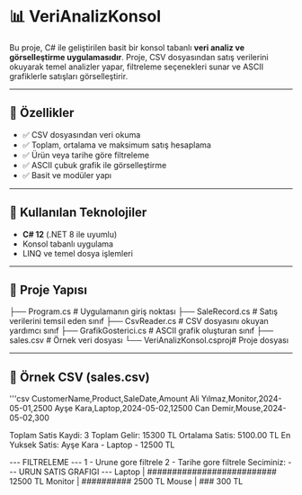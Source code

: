 # 📊 VeriAnalizKonsol

Bu proje, C# ile geliştirilen basit bir konsol tabanlı **veri analiz ve görselleştirme uygulamasıdır**. Proje, CSV dosyasından satış verilerini okuyarak temel analizler yapar, filtreleme seçenekleri sunar ve ASCII grafiklerle satışları görselleştirir.

---

## 🚀 Özellikler

- ✅ CSV dosyasından veri okuma
- ✅ Toplam, ortalama ve maksimum satış hesaplama
- ✅ Ürün veya tarihe göre filtreleme
- ✅ ASCII çubuk grafik ile görselleştirme
- ✅ Basit ve modüler yapı

---

## 🧠 Kullanılan Teknolojiler

- **C# 12** (.NET 8 ile uyumlu)
- Konsol tabanlı uygulama
- LINQ ve temel dosya işlemleri

---

## 📁 Proje Yapısı

├── Program.cs # Uygulamanın giriş noktası
├── SaleRecord.cs # Satış verilerini temsil eden sınıf
├── CsvReader.cs # CSV dosyasını okuyan yardımcı sınıf
├── GrafikGosterici.cs # ASCII grafik oluşturan sınıf
├── sales.csv # Örnek veri dosyası
└── VeriAnalizKonsol.csproj# Proje dosyası


---

## 📝 Örnek CSV (sales.csv)

'''csv
CustomerName,Product,SaleDate,Amount
Ali Yılmaz,Monitor,2024-05-01,2500
Ayşe Kara,Laptop,2024-05-02,12500
Can Demir,Mouse,2024-05-02,300



Toplam Satis Kaydi: 3
Toplam Gelir: 15300 TL
Ortalama Satis: 5100.00 TL
En Yuksek Satis: Ayşe Kara - Laptop - 12500 TL

--- FILTRELEME ---
1 - Urune gore filtrele
2 - Tarihe gore filtrele
Seciminiz:
--- URUN SATIS GRAFIGI ---
Laptop          | ########################## 12500 TL
Monitor         | ########## 2500 TL
Mouse           | ### 300 TL

